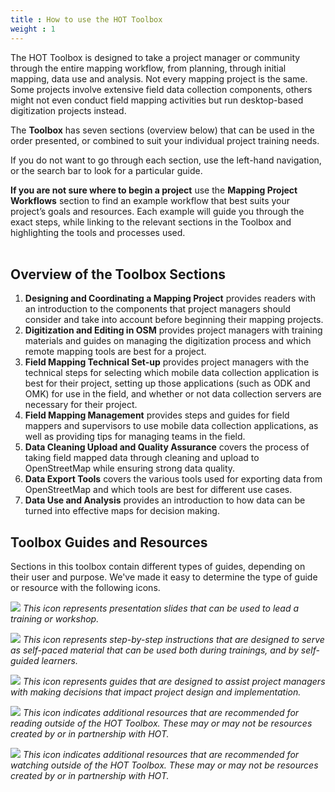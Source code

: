 ```yaml
---
title : How to use the HOT Toolbox
weight : 1
---
```


The HOT Toolbox is designed to take a project manager or community through the entire mapping workflow, from planning, through initial mapping, data use and analysis. Not every mapping project is the same. Some projects involve extensive field data collection components, others might not even conduct field mapping activities but run desktop-based digitization projects instead. 

The **Toolbox** has seven sections (overview below) that can be used in the order presented, or combined to suit your individual project training needs.

If you do not want to go through each section, use the left-hand navigation, or the search bar to look for a particular guide. 

**If you are not sure where to begin a project** use the **Mapping Project Workflows** section to find an example workflow that best suits your project’s goals and resources. Each example will guide you through the exact steps, while linking to the relevant sections in the Toolbox and highlighting the tools and processes used.
<br><br>

## Overview of the Toolbox Sections

1. **Designing and Coordinating a Mapping Project** provides readers with an introduction to the components that project managers should consider and take into account before beginning their mapping projects.  
2. **Digitization and Editing in OSM** provides project managers with training materials and guides on managing the digitization process and which remote mapping tools are best for a project. 
3. **Field Mapping Technical Set-up** provides project managers with the technical steps for selecting which mobile data collection application is best for their project, setting up those applications (such as ODK and OMK) for use in the field, and whether or not data collection servers are necessary for their project. 
4. **Field Mapping Management** provides steps and guides for field mappers and supervisors to use mobile data collection applications, as well as providing tips for managing teams in the field. 
5. **Data Cleaning Upload and Quality Assurance** covers the process of taking field mapped data through cleaning and upload to OpenStreetMap while ensuring strong data quality. 
6. **Data Export Tools** covers the various tools used for exporting data from OpenStreetMap and which tools are best for different use cases. 
7. **Data Use and Analysis** provides an introduction to how data can be turned into effective maps for decision making. 

## Toolbox Guides and Resources

Sections in this toolbox contain different types of guides, depending on their user and purpose. We've made it easy to determine the type of guide or resource with the following icons. 

![](/images/training_presentations_wide.PNG)
*This icon represents presentation slides that can be used to lead a training or workshop.*

![](/images/learning_icon_wide.PNG)
*This icon represents step-by-step instructions that are designed to serve as self-paced material that can be used both during trainings, and by self-guided learners.*

![](/images/management_icon_wide.PNG)
*This icon represents guides that are designed to assist project managers with making decisions that impact project design and implementation.*

![](/images/reading_icon_wide.PNG)
*This icon indicates additional resources that are recommended for reading outside of the HOT Toolbox. These may or may not be resources created by or in partnership with HOT.*

![](/images/watch_icon_wide.PNG)
*This icon indicates additional resources that are recommended for watching outside of the HOT Toolbox. These may or may not be resources created by or in partnership with HOT.*



